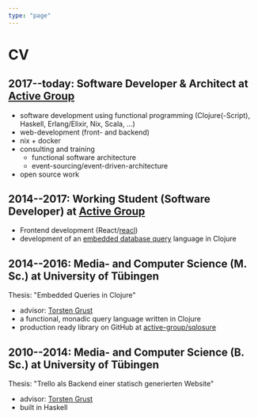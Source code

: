 ```yaml
---
type: "page"
---
```


# CV

## 2017--today: Software Developer & Architect at [Active Group](https://active-group.de)

- software development using functional programming (Clojure(-Script), Haskell,
  Erlang/Elixir, Nix, Scala, ...)
- web-development (front- and backend)
- nix + docker
- consulting and training
  - functional software architecture
  - event-sourcing/event-driven-architecture
- open source work

## 2014--2017: Working Student (Software Developer) at [Active Group](https://active-group.de)

- Frontend development (React/[reacl](https://github.com/active-group/reacl))
- development of an [embedded database
  query](https://github.com/active-group/sqlosure) language in Clojure

## 2014--2016: Media- and Computer Science (M. Sc.) at University of Tübingen

Thesis: "Embedded Queries in Clojure"

- advisor: [Torsten Grust](https://db.cs.uni-tuebingen.de/team/members/torsten-grust/)
- a functional, monadic query language written in Clojure
- production ready library on GitHub at
  [active-group/sqlosure](https://github.com/active-group/sqlosure)

## 2010--2014: Media- and Computer Science (B. Sc.) at University of Tübingen

Thesis: "Trello als Backend einer statisch generierten Website" 

- advisor: [Torsten Grust](https://db.cs.uni-tuebingen.de/team/members/torsten-grust/)
- built in Haskell
